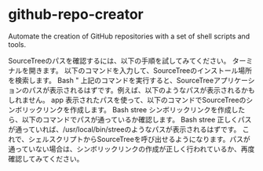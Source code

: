 # github-repo-creator
Automate the creation of GitHub repositories with a set of shell scripts and tools.





SourceTreeのパスを確認するには、以下の手順を試してみてください。
ターミナルを開きます。
以下のコマンドを入力して、SourceTreeのインストール場所を検索します。
Bash
"
上記のコマンドを実行すると、SourceTreeアプリケーションのパスが表示されるはずです。例えば、以下のようなパスが表示されるかもしれません。
app
表示されたパスを使って、以下のコマンドでSourceTreeのシンボリックリンクを作成します。
Bash
stree
シンボリックリンクを作成したら、以下のコマンドでパスが通っているか確認します。
Bash
stree
正しくパスが通っていれば、/usr/local/bin/streeのようなパスが表示されるはずです。
これで、シェルスクリプトからSourceTreeを呼び出せるようになります。パスが通っていない場合は、シンボリックリンクの作成が正しく行われているか、再度確認してみてください。